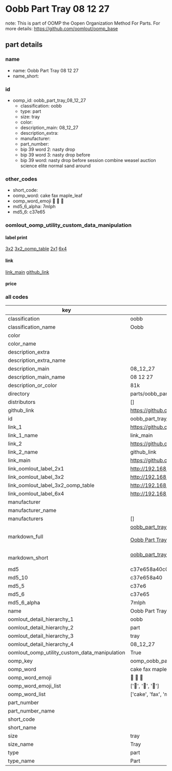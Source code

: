 # Oobb Part Tray 08 12 27  

note: This is part of OOMP the Oopen Organization Method For Parts. For more details: https://github.com/oomlout/oomp_base

##  part details





### name
* name: Oobb Part Tray 08 12 27
* name_short: 
### id
* oomp_id: oobb_part_tray_08_12_27
  * classification: oobb
  * type: part
  * size: tray
  * color: 
  * description_main: 08_12_27
  * description_extra: 
  * manufacturer: 
  * part_number: 
  * bip 39 word 2: nasty drop
  * bip 39 word 3: nasty drop before
  * bip 39 word: nasty drop before session combine weasel auction science elite normal sand around

### other_codes
* short_code: 
* oomp_word: cake fax maple_leaf
* oomp_word_emoji :cake: :fax: :maple_leaf:
* md5_6_alpha: 7mlph
* md5_6: c37e65






### oomlout_oomp_utility_custom_data_manipulation
#### label print
[3x2](http://192.168.1.245:1112/?label=oomp%207mlph)
[3x2_oomp_table](http://192.168.1.107:1112/?label=oomp%207mlph)
[2x1](http://192.168.1.242:1112/?label=oomp%207mlph)
[6x4](http://192.168.1.55:1112/?label=oomp%207mlph)    

#### link

[link_main](https://github.com/oomlout/oomlout_oomp_current_version_messy/tree/main/parts/oobb_part_tray_08_12_27) [github_link](https://github.com/oomlout/oomlout_oomp_part_src/tree/main/parts/oobb_part_tray_08_12_27)                             

#### price







### all codes 
| key | value |  
| --- | --- |  
| classification | oobb |  
| classification_name | Oobb |  
| color |  |  
| color_name |  |  
| description_extra |  |  
| description_extra_name |  |  
| description_main | 08_12_27 |  
| description_main_name | 08 12 27 |  
| description_or_color | 81k |  
| directory | parts/oobb_part_tray_08_12_27 |  
| distributors | [] |  
| github_link | https://github.com/oomlout/oomlout_oomp_part_src/tree/main/parts/oobb_part_tray_08_12_27 |  
| id | oobb_part_tray_08_12_27 |  
| link_1 | https://github.com/oomlout/oomlout_oomp_current_version_messy/tree/main/parts/oobb_part_tray_08_12_27 |  
| link_1_name | link_main |  
| link_2 | https://github.com/oomlout/oomlout_oomp_part_src/tree/main/parts/oobb_part_tray_08_12_27 |  
| link_2_name | github_link |  
| link_main | https://github.com/oomlout/oomlout_oomp_current_version_messy/tree/main/parts/oobb_part_tray_08_12_27 |  
| link_oomlout_label_2x1 | http://192.168.1.242:1112/?label=oomp%207mlph |  
| link_oomlout_label_3x2 | http://192.168.1.245:1112/?label=oomp%207mlph |  
| link_oomlout_label_3x2_oomp_table | http://192.168.1.107:1112/?label=oomp%207mlph |  
| link_oomlout_label_6x4 | http://192.168.1.55:1112/?label=oomp%207mlph |  
| manufacturer |  |  
| manufacturer_name |  |  
| manufacturers | [] |  
| markdown_full | [oobb_part_tray_08_12_27](https://github.com/oomlout/oomlout_oomp_current_version_messy/tree/main/parts/oobb_part_tray_08_12_27)<br>[](https://github.com/oomlout/oomlout_oomp_current_version_messy/tree/main/parts/oobb_part_tray_08_12_27)<br>[Oobb Part Tray 08 12 27](https://github.com/oomlout/oomlout_oomp_current_version_messy/tree/main/parts/oobb_part_tray_08_12_27)<br><br> |  
| markdown_short | [oobb_part_tray_08_12_27](https://github.com/oomlout/oomlout_oomp_current_version_messy/tree/main/parts/oobb_part_tray_08_12_27)<br><br> |  
| md5 | c37e658a40c0e1dfe216fc442850dc99 |  
| md5_10 | c37e658a40 |  
| md5_5 | c37e6 |  
| md5_6 | c37e65 |  
| md5_6_alpha | 7mlph |  
| name | Oobb Part Tray 08 12 27 |  
| oomlout_detail_hierarchy_1 | oobb |  
| oomlout_detail_hierarchy_2 | part |  
| oomlout_detail_hierarchy_3 | tray |  
| oomlout_detail_hierarchy_4 | 08_12_27 |  
| oomlout_oomp_utility_custom_data_manipulation | True |  
| oomp_key | oomp_oobb_part_tray_08_12_27 |  
| oomp_word | cake fax maple_leaf |  
| oomp_word_emoji | :cake: :fax: :maple_leaf: |  
| oomp_word_emoji_list | [':cake:', ':fax:', ':maple_leaf:'] |  
| oomp_word_list | ['cake', 'fax', 'maple_leaf'] |  
| part_number |  |  
| part_number_name |  |  
| short_code |  |  
| short_name |  |  
| size | tray |  
| size_name | Tray |  
| type | part |  
| type_name | Part |  
